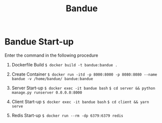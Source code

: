 <div align='center'>
	<h1>Bandue</h1>
</div>

<br>

# Bandue Start-up
Enter the command in the following procedure

1. Dockerfile Build
`$ docker build -t bandue:bandue .`

2. Create Container
`$ docker run -itd -p 8000:8000 -p 8080:8080 --name bandue -v /home/bandue/ bandue:bandue`

3. Server Start-up
`$ docker exec -it bandue bash`
`$ cd server && python manage.py runserver 0.0.0.0:8000`

4. Client Start-up
`$ docker exec -it bandue bash`
`$ cd client && yarn serve`

5. Redis Start-up
`$ docker run --rm -dp 6379:6379 redis`
